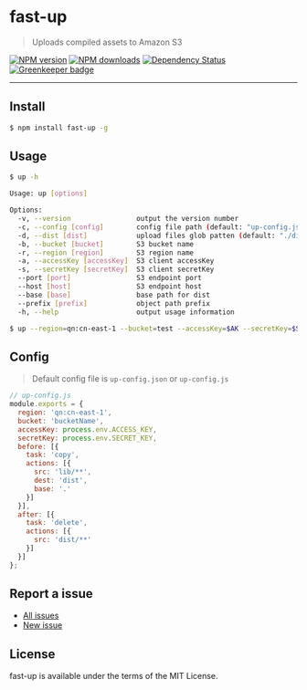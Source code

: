 fast-up
=======

> Uploads compiled assets to Amazon S3

[![NPM version](https://img.shields.io/npm/v/fast-up.svg)](https://www.npmjs.com/package/fast-up)
[![NPM downloads](https://img.shields.io/npm/dm/fast-up.svg)](https://www.npmjs.com/package/fast-up)
[![Dependency Status](https://david-dm.org/d-band/fast-up.svg)](https://david-dm.org/d-band/fast-up)
[![Greenkeeper badge](https://badges.greenkeeper.io/d-band/fast-up.svg)](https://greenkeeper.io/)

---

## Install

```bash
$ npm install fast-up -g
```

## Usage

```bash
$ up -h

Usage: up [options]

Options:
  -v, --version                output the version number
  -c, --config [config]        config file path (default: "up-config.js")
  -d, --dist [dist]            upload files glob patten (default: "./dist/**")
  -b, --bucket [bucket]        S3 bucket name
  -r, --region [region]        S3 region name
  -a, --accessKey [accessKey]  S3 client accessKey
  -s, --secretKey [secretKey]  S3 client secretKey
  --port [port]                S3 endpoint port
  --host [host]                S3 endpoint host
  --base [base]                base path for dist
  --prefix [prefix]            object path prefix
  -h, --help                   output usage information

$ up --region=qn:cn-east-1 --bucket=test --accessKey=$AK --secretKey=$SK
```

## Config

> Default config file is  `up-config.json` or `up-config.js`

```js
// up-config.js
module.exports = {
  region: 'qn:cn-east-1',
  bucket: 'bucketName',
  accessKey: process.env.ACCESS_KEY,
  secretKey: process.env.SECRET_KEY,
  before: [{
    task: 'copy',
    actions: [{
      src: 'lib/**',
      dest: 'dist',
      base: '.'
    }]
  }],
  after: [{
    task: 'delete',
    actions: [{
      src: 'dist/**'
    }]
  }]
};
```

## Report a issue

* [All issues](https://github.com/d-band/fast-up/issues)
* [New issue](https://github.com/d-band/fast-up/issues/new)

## License

fast-up is available under the terms of the MIT License.

